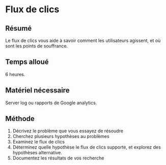 Flux de clics
===

Résumé
---
Le flux de clics vous aide à savoir comment les utilisateurs agissent, et où sont les points de souffrance.

Temps alloué
---
6 heures.

Matériel nécessaire
---
Server log ou rapports de Google analytics.

Méthode
---
1. Décrivez le problème que vous essayez de résoudre
2. Cherchez plusieurs hypothèses au problèmes
3. Examinez le flux de clics
4. Déterminez quelle hypothèse le flux de clics supporte, et explorez des hypothèses alternative.
5. Documentez les résultats de vos recherche
